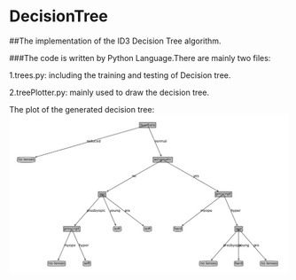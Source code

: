 DecisionTree
============

##The implementation of the ID3 Decision Tree algorithm. 

###The code is written by Python Language.There are mainly two files:

1.trees.py:   including the training and testing of Decision tree.

2.treePlotter.py:   mainly used to draw the decision tree.

The plot of the generated decision tree:
![The plot of decision tree](treePlot.jpg)
